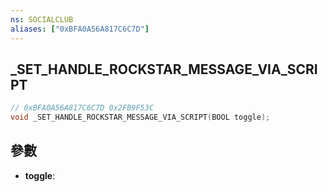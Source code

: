 ```yaml
---
ns: SOCIALCLUB
aliases: ["0xBFA0A56A817C6C7D"]
---
```

## _SET_HANDLE_ROCKSTAR_MESSAGE_VIA_SCRIPT

```c
// 0xBFA0A56A817C6C7D 0x2FB9F53C
void _SET_HANDLE_ROCKSTAR_MESSAGE_VIA_SCRIPT(BOOL toggle);
```


## 參數
* **toggle**: 

